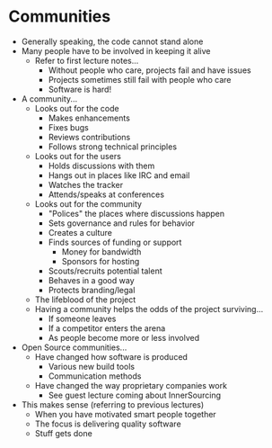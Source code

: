 # Communities

* Generally speaking, the code cannot stand alone
* Many people have to be involved in keeping it alive
  * Refer to first lecture notes...
    * Without people who care, projects fail and have issues
    * Projects sometimes still fail with people who care
    * Software is hard!
* A community...
  * Looks out for the code
    * Makes enhancements
    * Fixes bugs
    * Reviews contributions
    * Follows strong technical principles
  * Looks out for the users
    * Holds discussions with them
    * Hangs out in places like IRC and email
    * Watches the tracker
    * Attends/speaks at conferences
  * Looks out for the community
    * "Polices" the places where discussions happen
    * Sets governance and rules for behavior
    * Creates a culture
    * Finds sources of funding or support
      * Money for bandwidth
      * Sponsors for hosting
    * Scouts/recruits potential talent
    * Behaves in a good way
    * Protects branding/legal
  * The lifeblood of the project
  * Having a community helps the odds of the project surviving...
    * If someone leaves
    * If a competitor enters the arena
    * As people become more or less involved
* Open Source communities...
  * Have changed how software is produced
    * Various new build tools
    * Communication methods
  * Have changed the way proprietary companies work
    * See guest lecture coming about InnerSourcing
* This makes sense (referring to previous lectures)
  * When you have motivated smart people together
  * The focus is delivering quality software
  * Stuff gets done
    
